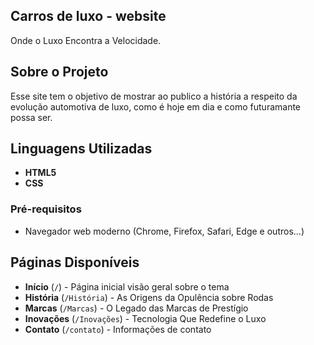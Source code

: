 ##  Carros de luxo - website

Onde o Luxo Encontra a Velocidade.

##  Sobre o Projeto
Esse site tem o objetivo de mostrar ao publico a história a respeito da evolução automotiva de luxo, como é hoje em dia e como futuramante possa ser.

##  Linguagens Utilizadas
- **HTML5**
- **CSS**

### Pré-requisitos

- Navegador web moderno (Chrome, Firefox, Safari, Edge e outros...)

## Páginas Disponíveis

- **Início** (`/`) - Página inicial visão geral sobre o tema
- **História** (`/História`) - As Origens da Opulência sobre Rodas
- **Marcas** (`/Marcas`) - O Legado das Marcas de Prestígio
- **Inovações** (`/Inovações`) - Tecnologia Que Redefine o Luxo
- **Contato** (`/contato`) - Informações de contato 
